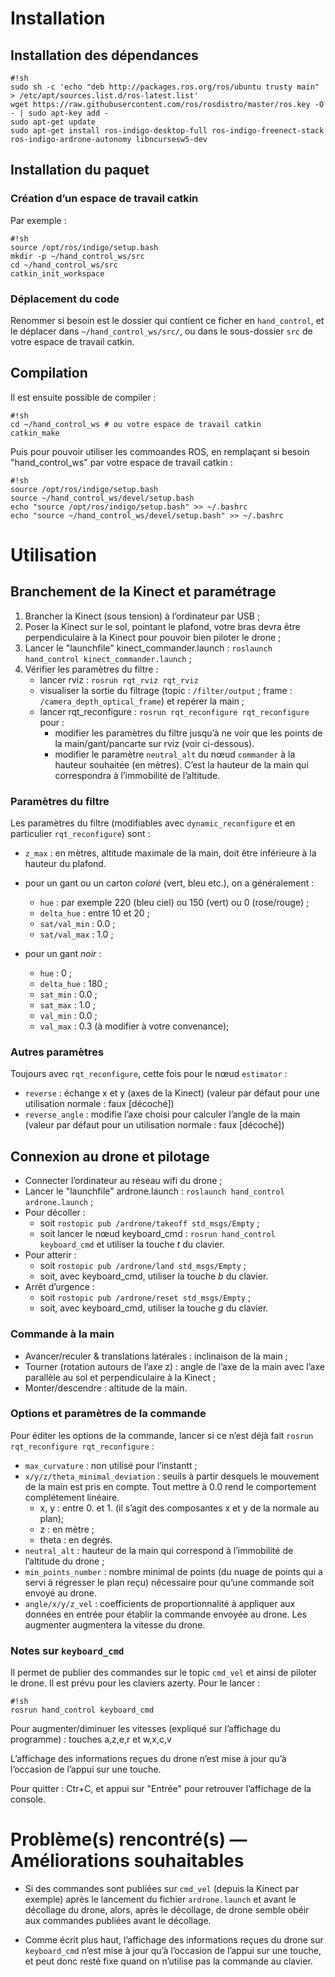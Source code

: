 # Installation #

## Installation des dépendances ##
```
#!sh
sudo sh -c 'echo "deb http://packages.ros.org/ros/ubuntu trusty main" > /etc/apt/sources.list.d/ros-latest.list'
wget https://raw.githubusercontent.com/ros/rosdistro/master/ros.key -O - | sudo apt-key add -
sudo apt-get update
sudo apt-get install ros-indigo-desktop-full ros-indigo-freenect-stack ros-indigo-ardrone-autonomy libncursesw5-dev
```
## Installation du paquet ##

### Création d’un espace de travail catkin ###

Par exemple :

```
#!sh
source /opt/ros/indigo/setup.bash
mkdir -p ~/hand_control_ws/src
cd ~/hand_control_ws/src
catkin_init_workspace
```

### Déplacement du code ###

Renommer si besoin est le dossier qui contient ce ficher en `hand_control`, et le déplacer dans `~/hand_control_ws/src/`, ou dans le sous-dossier `src` de votre espace de travail catkin.

## Compilation ##

Il est ensuite possible de compiler :

```
#!sh
cd ~/hand_control_ws # ou votre espace de travail catkin
catkin_make
```

Puis pour pouvoir utiliser les commoandes ROS, en remplaçant si besoin "hand_control_ws" par votre espace de travail catkin :

```
#!sh
source /opt/ros/indigo/setup.bash
source ~/hand_control_ws/devel/setup.bash
echo "source /opt/ros/indigo/setup.bash" >> ~/.bashrc
echo "source ~/hand_control_ws/devel/setup.bash" >> ~/.bashrc
```

# Utilisation #

## Branchement de la Kinect et paramétrage ##

1. Brancher la Kinect (sous tension) à l’ordinateur par USB ;
2. Poser la Kinect sur le sol, pointant le plafond, votre bras devra être perpendiculaire à la Kinect pour pouvoir bien piloter le drone ;
2. Lancer le "launchfile" kinect_commander.launch : `roslaunch hand_control kinect_commander.launch` ;
3. Vérifier les paramètres du filtre :
    - lancer rviz :  `rosrun rqt_rviz rqt_rviz`
    - visualiser la sortie du filtrage (topic : `/filter/output` ; frame : `/camera_depth_optical_frame`) et repérer la main ;
    - lancer rqt_reconfigure : `rosrun rqt_reconfigure rqt_reconfigure` pour :
      - modifier les paramètres du filtre jusqu’à ne voir que les points de la main/gant/pancarte sur rviz (voir ci-dessous).
      - modifier le paramètre `neutral_alt` du nœud `commander` à la hauteur souhaitée (en mètres). C’est la hauteur de la main qui correspondra à l’immobilité de l’altitude.
    
### Paramètres du filtre ###

Les paramètres du filtre (modifiables avec `dynamic_reconfigure` et en particulier `rqt_reconfigure`) sont :

* `z_max` : en mètres, altitude maximale de la main, doit être inférieure à la hauteur du plafond.

* pour un gant ou un carton *coloré* (vert, bleu etc.), on a généralement :
  - `hue` : par exemple 220 (bleu ciel) ou 150 (vert) ou 0 (rose/rouge) ;
  - `delta_hue` : entre 10 et 20 ;
  - `sat/val_min` : 0.0 ;
  - `sat/val_max` : 1.0 ;

* pour un gant *noir* :
  - `hue` : 0 ;
  - `delta_hue` : 180 ;
  - `sat_min` : 0.0 ;
  - `sat_max` : 1.0 ;
  - `val_min` : 0.0 ;
  - `val_max` : 0.3 (à modifier à votre convenance);

### Autres paramètres ###

Toujours avec `rqt_reconfigure`, cette fois pour le nœud `estimator` :
- `reverse` : échange x et y (axes de la Kinect) (valeur par défaut pour une utilisation normale : faux [décoché])
- `reverse_angle` : modifie l’axe choisi pour calculer l’angle de la main (valeur par défaut pour un utilisation normale : faux [décoché])

## Connexion au drone et pilotage ##

* Connecter l’ordinateur au réseau wifi du drone ;
* Lancer le "launchfile" ardrone.launch : `roslaunch hand_control ardrone.launch` ;
* Pour décoller : 
  - soit `rostopic pub /ardrone/takeoff std_msgs/Empty` ;
  - soit lancer le nœud keyboard_cmd : `rosrun hand_control keyboard_cmd` et utiliser la touche *t* du clavier.
* Pour atterir :
  - soit `rostopic pub /ardrone/land std_msgs/Empty` ;
  - soit, avec keyboard_cmd, utiliser la touche *b* du clavier.
* Arrêt d’urgence :
  - soit `rostopic pub /ardrone/reset std_msgs/Empty` ;
  - soit, avec keyboard_cmd, utiliser la touche *g* du clavier.

### Commande à la main ###

* Avancer/reculer & translations latérales : inclinaison de la main ;
* Tourner (rotation autours de l’axe z) : angle de l’axe de la main avec l’axe parallèle au sol et perpendiculaire à la Kinect ;
* Monter/descendre : altitude de la main.

### Options et paramètres de la commande ###

Pour éditer les options de la commande, lancer si ce n’est déjà fait `rosrun rqt_reconfigure rqt_reconfigure` :

- `max_curvature` : non utilisé pour l’instantt ;
- `x/y/z/theta_minimal_deviation` : seuils à partir desquels le mouvement de la main est pris en compte. Tout mettre à 0.0 rend le comportement complétement linéaire.
    * x, y : entre 0. et 1. (il s’agit des composantes x et y de la normale au plan);
    * z : en mètre ;
    * theta : en degrés.
- `neutral_alt` : hauteur de la main qui correspond à l’immobilité de l’altitude du drone ;
- `min_points_number` : nombre minimal de points (du nuage de points qui a servi à régresser le plan reçu) nécessaire pour qu’une commande soit envoyé au drone.
- `angle/x/y/z_vel` : coefficients de proportionnalité à appliquer aux données en entrée pour établir la commande envoyée au drone. Les augmenter augmentera la vitesse du drone.

### Notes sur `keyboard_cmd` ###

Il permet de publier des commandes sur le topic `cmd_vel` et ainsi de piloter le drone. Il est prévu pour les claviers azerty. Pour le lancer :

```
#!sh
rosrun hand_control keyboard_cmd
```

Pour augmenter/diminuer les vitesses (expliqué sur l’affichage du programme) : touches a,z,e,r et w,x,c,v

L’affichage des informations reçues du drone n’est mise à jour qu’à l’occasion de l’appui sur une touche. 

Pour quitter : Ctr+C, et appui sur "Entrée" pour retrouver l’affichage de la console.

# Problème(s) rencontré(s) — Améliorations souhaitables #

- Si des commandes sont publiées sur `cmd_vel` (depuis la Kinect par exemple) après le lancement du fichier `ardrone.launch` et avant le décollage du drone, alors, après le décollage, de drone semble obéir aux commandes publiées avant le décollage.

- Comme écrit plus haut, l’affichage des informations reçues du drone sur `keyboard_cmd` n’est mise à jour qu’à l’occasion de l’appui sur une touche, et peut donc resté fixe quand on n’utilise pas la commande au clavier.
